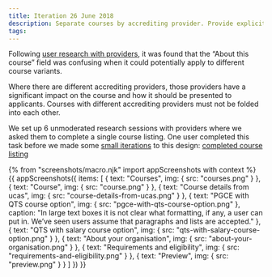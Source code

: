 ```yaml
---
title: Iteration 26 June 2018
description: Separate courses by accrediting provider. Provide explicit fields for each course offered.
tags:
---
```


Following [user research with providers](/publish-teacher-training-courses/school-direct-view), it was found that the “About this course” field was confusing when it could potentially apply to different course variants.

Where there are different accrediting providers, those providers have a significant impact on the course and how it should be presented to applicants. Courses with different accrediting providers must not be folded into each other.

We set up 6 unmoderated research sessions with providers where we asked them to complete a single course listing. One user completed this task before we made some [small iterations](/publish-teacher-training-courses/iteration-june-28) to this design: [completed course listing](https://docs.google.com/document/d/19zLJb1fplLHmrxZ2VlPsWCfdhqfK0DuoyKjCog8eeAE/edit?usp=sharing)

{% from "screenshots/macro.njk" import appScreenshots with context %}
{{ appScreenshots({
  items: [
    {
      text: "Courses",
      img: { src: "courses.png" }
    },
    {
      text: "Course",
      img: { src: "course.png" }
    },
    {
      text: "Course details from ucas",
      img: { src: "course-details-from-ucas.png" }
    },
    {
      text: "PGCE with QTS course option",
      img: { src: "pgce-with-qts-course-option.png" },
      caption: "In large text boxes it is not clear what formatting, if any, a user can put in. We’ve seen users assume that paragraphs and lists are accepted."
    },
    {
      text: "QTS with salary course option",
      img: { src: "qts-with-salary-course-option.png" }
    },
    {
      text: "About your organisation",
      img: { src: "about-your-organisation.png" }
    },
    {
      text: "Requirements and eligibility",
      img: { src: "requirements-and-eligibility.png" }
    },
    {
      text: "Preview",
      img: { src: "preview.png" }
    }
  ]
}) }}
